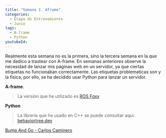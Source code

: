```yaml
---
title: "Semana 1. Aframe"
categories:
  - Etapa de Entrenamiento
  - Junio
tags:
  - A-frame
  - Python 
youtubeId: 
---
```


Realmente esta semana no es la primera, sino la tercera semana en la que me dedico a trastear con A-frame. En semanas anteriores observe la necesidad de lanzar mis páginas web en un servidor, ya que ciertas etiquetas no funcionaban correctamente. Las etiquetas problematicas son <assets> y la física, por ello, se ha decidido usar Python para lanzar un servidor.



**A-frame**. 
> La versión que he utilizado es [ROS Foxy](https://docs.ros.org/en/foxy/)

**Python** 
> La librería que he usado en C++ se puede consultar aqui: [behaviortree.dev](https://www.behaviortree.dev/)


[Bump And Go - Carlos Caminero](https://github.com/RoboticsLabURJC/2021-tfg-carlos-caminero/tree/main/training_stage/bumpgo)


